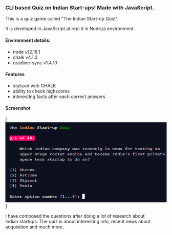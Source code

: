 ### CLI based Quiz on Indian Start-ups! Made with JavaScript.

This is a quiz game called "The Indian Start-up Quiz".   
   
It is developed in JavaScript at repl.it in Node.js environment.

#### Environment details:
- node v12.16.1
- chalk v4.1.0
- readline-sync v1.4.10


#### Features 
- stylized with CHALK
- ability to check highscores
- interesting facts after each correct answers

#### Screenshot
[![screenshot](screenshot.png)]

I have composed the questions after doing a lot of research about    
Indian startups. The quiz is about interesting info, recent news about acquisition and much more.




